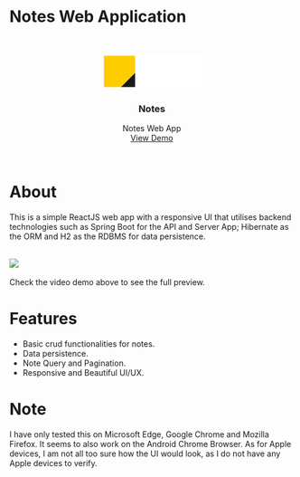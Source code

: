 # Notes Web Application

<br />
<p align="center">
  <img src="./frontend/src/img/logo_alt.svg" alt="Logo" width="180" height="auto">
  <h3 align="center">Notes</h3>
  <p align="center">
    Notes Web App
    <br/>
    <a href="https://youtu.be/rQQDbjoU-z8">View Demo</a>
  </p>
</p>
<br>

# About

This is a simple ReactJS web app with a responsive UI that utilises backend technologies such as Spring Boot for the API and Server App; Hibernate as the ORM and H2 as the RDBMS for data persistence.

<br/>
<img src="https://drive.google.com/uc?id=1LgsU-NHjrpEDDlwQix3LmQm1bgBwknPR&export=download" width="auto" height="auto"/>
<br/>

Check the video demo above to see the full preview.

# Features

- Basic crud functionalities for notes. 
- Data persistence.
- Note Query and Pagination.
- Responsive and Beautiful UI/UX.

# Note

I have only tested this on Microsoft Edge, Google Chrome and Mozilla Firefox. It seems to also work on the Android Chrome Browser. As for Apple devices, I am not all too sure how the UI would look, as I do not have any Apple devices to verify.